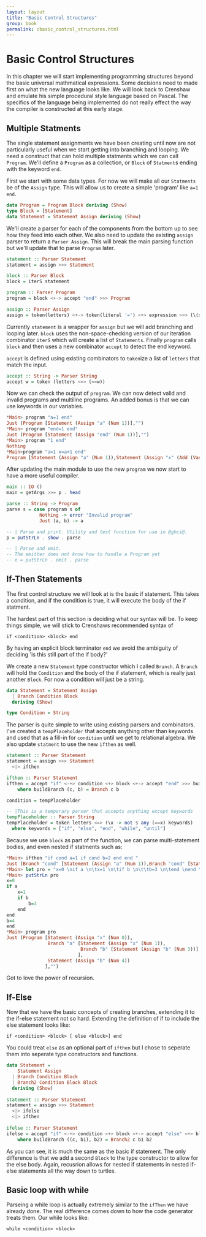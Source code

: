 ```yaml
---
layout: layout
title: "Basic Control Structures"
group: book
permalink: cbasic_control_structures.html
---
```


# Basic Control Structures

In this chapter we will start implementing programming structures beyond the basic universal mathmatical expressions.  Some decisions need to made first on what the new language looks like.  We will look back to Crenshaw and emulate his simple procedural style language based on Pascal. The specifics of the language being implemented do not really effect the way the compiler is constructed at this early stage.

## Multiple Statments

The single statement assignments we have been creating until now are not particularly useful when we start getting into branching and looping.  We need a construct that can hold multiple statments which we can call `Program`. We'll define a `Program` as a collection, or `Block` of `Statment`s ending with the keyword `end`.

First we start with some data types.  For now we will make all our `Statments` be of the `Assign` type.  This will allow us to create a simple 'program' like `a=1 end`.

~~~ Haskell
data Program = Program Block deriving (Show)
type Block = [Statement]
data Statement = Statement Assign deriving (Show)
~~~

We'll create a parser for each of the components from the bottom up to see how they feed into each other. We also need to update the existing `assign` parser to return a `Parser Assign`.  This will break the main parsing function but we'll update that to parse `Program` later.

~~~ Haskell
statement :: Parser Statement
statement = assign >>> Statement

block :: Parser Block
block = iterS statement

program :: Parser Program
program = block <+-> accept "end" >>> Program

assign :: Parser Assign
assign = token(letters) <+-> token(literal '=') <+> expression >>> (\(x, y) -> Assign x y)
~~~

Currently `statement` is a wrapper for `assign` but we will add branching and looping later.  `block` uses the non-space-checking version of our iteration combinator `iterS` which will create a list of `Statements`.  Finally `program` calls `block` and then uses a new combinator `accept` to detect the end keyword.  

`accept` is defined using existing combinators to `token`ize a list of `letters` that match the input.

~~~ Haskell
accept :: String -> Parser String
accept w = token (letters <=> (==w))
~~~

Now we can check the output of `program`.  We can now detect valid and invalid programs and multiline programs.  An added bonus is that we can use keywords in our variables.

~~~ Haskell
*Main> program "a=1 end"     
Just (Program [Statement (Assign "a" (Num 1))],"")
*Main> program "end=1 end"    
Just (Program [Statement (Assign "end" (Num 1))],"")
*Main> program "1 end"        
Nothing
*Main>program "a=1 x=a+1 end"
Program [Statement (Assign "a" (Num 1)),Statement (Assign "x" (Add (Var "a") (Num 1)))]
~~~

After updating the main module to use the new `program` we now start to have a more useful compiler.

~~~ Haskell
main :: IO ()
main = getArgs >>= p . head

parse :: String -> Program
parse s = case program s of 
            Nothing -> error "Invalid program"
            Just (a, b) -> a

-- | Parse and print. Utility and test function for use in @ghci@.
p = putStrLn . show . parse

-- | Parse and emit.
-- The emitter does not know how to handle a Program yet
-- e = putStrLn . emit . parse 
~~~

## If-Then Statements

The first control structure we will look at is the basic if statement.  This takes a condition, and if the condition is true, it will execute the body of the if statment.

The hardest part of this section is deciding what our syntax will be.  To keep things simple, we will stick to Crenshaws recommended syntax of 

    if <condition> <block> end
    
By having an explicit block terminator `end` we avoid the ambiguity of deciding 'is this still part of the if body?'  

We create a new `Statement` type constructor which I called `Branch`.  A `Branch` will hold the `Condition` and the body of the if statement, which is really just another `Block`.  For now a condition will just be a string. 

~~~ Haskell
data Statement = Statement Assign 
  | Branch Condition Block
  deriving (Show)

type Condition = String
~~~

The parser is quite simple to write using existing parsers and combinators.  I've created a `tempPlaceholder` that accepts anything other than keywords and used that as a fill-in for `condition` until we get to relational algebra.  We also update `statment` to use the new `ifthen` as well.

~~~ Haskell         
statement :: Parser Statement
statement = assign >>> Statement
  <|> ifthen 

ifthen :: Parser Statement		
ifthen = accept "if" <-+> condition <+> block <+-> accept "end" >>> buildBranch
    where buildBranch (c, b) = Branch c b

condition = tempPlaceholder

-- |This is a temporary parser that accepts anything except keywords
tempPlaceholder :: Parser String
tempPlaceholder = token letters <=> (\x -> not $ any (==x) keywords) 
  where keywords = ["if", "else", "end", "while", "until"]
~~~
        
Because we use `block` as part of the function, we can parse multi-statement bodies, and even nested if statments such as:

~~~ Haskell
*Main> ifthen "if cond a=1 if cond b=2 end end "
Just (Branch "cond" [Statement (Assign "a" (Num 1)),Branch "cond" [Statement (Assign "b" (Num 2))]],"")
*Main> let pro = "x=0 \nif a \n\tx=1 \n\tif b \n\t\tb=3 \n\tend \nend \nb=4 \nend"
*Main> putStrLn pro
x=0
if a
	x=1
	if b
		b=3
	end
end
b=4
end
*Main> program pro
Just (Program [Statement (Assign "x" (Num 0)),
               Branch "a" [Statement (Assign "x" (Num 1)),
                           Branch "b" [Statement (Assign "b" (Num 3))]
                          ],
               Statement (Assign "b" (Num 4))
              ],"")
~~~

Got to love the power of recursion.

## If-Else

Now that we have the basic concepts of creating branches, extending it to the if-else statement not so hard. Extending the definition of if to include the else statement looks like:

    if <condition> <block> [ else <block>] end

You could treat `else` as an optional part of `ifthen` but I chose to seperate them into seperate type constructors and functions. 

~~~ Haskell
data Statement = 
	Statement Assign 
  | Branch Condition Block
  | Branch2 Condition Block Block
  deriving (Show)
              
statement :: Parser Statement
statement = assign >>> Statement
  <|> ifelse
  <|> ifthen 
              
ifelse :: Parser Statement		
ifelse = accept "if" <-+> condition <+> block <+-> accept "else" <+> block <+-> accept "end" >>> buildBranch
    where buildBranch ((c, b1), b2) = Branch2 c b1 b2
~~~
    
As you can see, it is much the same as the basic if statement. The only difference is that we add a second `Block` to the type constructor to allow for the else body.  Again, recusrion allows for nested if statements in nested if-else statements all the way down to turtles.

## Basic loop with while

Parseing a while loop is actually extremely similar to the `ifThen` we have already done.  The real difference comes down to how the code generator treats them. Our while looks like:

	while <condition> <block>

